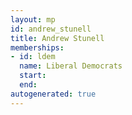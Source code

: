 ```yaml
---
layout: mp
id: andrew_stunell
title: Andrew Stunell
memberships:
- id: ldem
  name: Liberal Democrats
  start: 
  end: 
autogenerated: true
---
```

